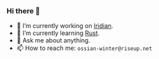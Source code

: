 ### Hi there 👋

- 🔭 I’m currently working on [Iridian](https://iridian.cc).
- 🌱 I’m currently learning [Rust](https://www.rust-lang.org/).
- 💬 Ask me about anything.
- 📫 How to reach me: `ossian-winter@riseup.net`
